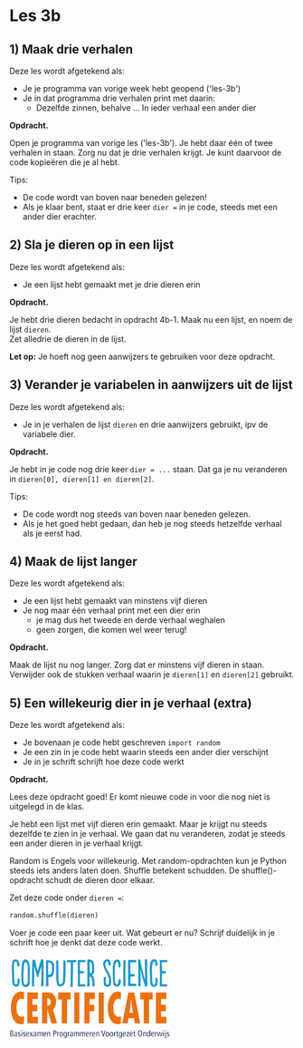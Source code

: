 # Les 3b

## 1\) Maak drie verhalen

Deze les wordt afgetekend als:

* Je je programma van vorige week hebt geopend \('les-3b'\)
* Je in dat programma drie verhalen print met daarin:
  * Dezelfde zinnen, behalve ... In ieder verhaal een ander dier

**Opdracht.**

Open je programma van vorige les \('les-3b'\). Je hebt daar één of twee verhalen in staan. Zorg nu dat je drie verhalen krijgt. Je kunt daarvoor de code kopieëren die je al hebt.

Tips:

* De code wordt van boven naar beneden gelezen!
* Als je klaar bent, staat er drie keer `dier =` in je code, steeds met een ander dier erachter.

## 2\) Sla je dieren op in een lijst

Deze les wordt afgetekend als:

* Je een lijst hebt gemaakt met je drie dieren erin

**Opdracht.**

Je hebt drie dieren bedacht in opdracht 4b-1. Maak nu een lijst, en noem de lijst `dieren`.   
Zet alledrie de dieren in de lijst.   
  
**Let op:** Je hoeft nog geen aanwijzers te gebruiken voor deze opdracht.

## 3\) Verander je variabelen in aanwijzers uit de lijst

Deze les wordt afgetekend als:

* Je in je verhalen de lijst `dieren` en drie aanwijzers gebruikt, ipv de variabele dier.

**Opdracht.**

Je hebt in je code nog drie keer `dier = ...` staan. Dat ga je nu veranderen in `dieren[0], dieren[1] en dieren[2]`.

Tips:

* De code wordt nog steeds van boven naar beneden gelezen.
* Als je het goed hebt gedaan, dan heb je nog steeds hetzelfde verhaal als je eerst had.

## 4\) Maak de lijst langer

Deze les wordt afgetekend als:

* Je een lijst hebt gemaakt van minstens vijf dieren
* Je nog maar één verhaal print met een dier erin 
  * je mag dus het tweede en derde verhaal weghalen
  * geen zorgen, die komen wel weer terug!

**Opdracht.**

Maak de lijst nu nog langer. Zorg dat er minstens vijf dieren in staan. Verwijder  ook de stukken verhaal waarin je `dieren[1]` en `dieren[2]` gebruikt.

## 5\) Een willekeurig dier in je verhaal \(extra\)

Deze les wordt afgetekend als:

* Je bovenaan je code hebt geschreven `import random`
* Je een zin in je code hebt waarin steeds een ander dier verschijnt
* Je in je schrift schrijft hoe deze code werkt

**Opdracht.**

Lees deze opdracht goed! Er komt nieuwe code in voor die nog niet is uitgelegd in de klas.

Je hebt een lijst met vijf dieren erin gemaakt. Maar je krijgt nu steeds dezelfde te zien in je verhaal. We gaan dat nu veranderen, zodat je steeds een ander dieren in je verhaal krijgt.

Random is Engels voor willekeurig. Met random-opdrachten kun je Python steeds iets anders laten doen. Shuffle betekent schudden. De shuffle\(\)-opdracht schudt de dieren door elkaar.

Zet deze code onder `dieren =`:

```python
random.shuffle(dieren)
```

Voer je code een paar keer uit. Wat gebeurt er nu? Schrijf duidelijk in je schrift hoe je denkt dat deze code werkt.

![](/img/logoCSCert_10cm.jpg)
